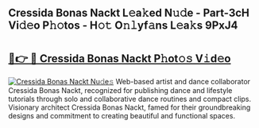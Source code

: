## Cressida Bonas Nackt L𝚎a𝚔ed N𝚞𝚍e - Part-3cH Vi𝚍𝚎o P𝚑𝚘tos - H𝚘𝚝 O𝚗𝚕yf𝚊ns L𝚎a𝚔s 9PxJ4

# <h2><a href="http://kf7xx6.oniu.top/?m=Cressida+Bonas+Nackt">🔗👉 🔴 Cressida Bonas Nackt P𝚑ot𝚘𝚜 V𝚒d𝚎o</a></h2>

[![Cressida Bonas Nackt Nu𝚍e𝚜](https://i.imgur.com/0qMVB7G.gif)](http://kf7xx6.oniu.top/?m=Cressida+Bonas+Nackt)
Web-based artist and dance collaborator Cressida Bonas Nackt, recognized for publishing dance and lifestyle tutorials through solo and collaborative dance routines and compact clips. Visionary architect Cressida Bonas Nackt, famed for their groundbreaking designs and commitment to creating beautiful and functional spaces.  
